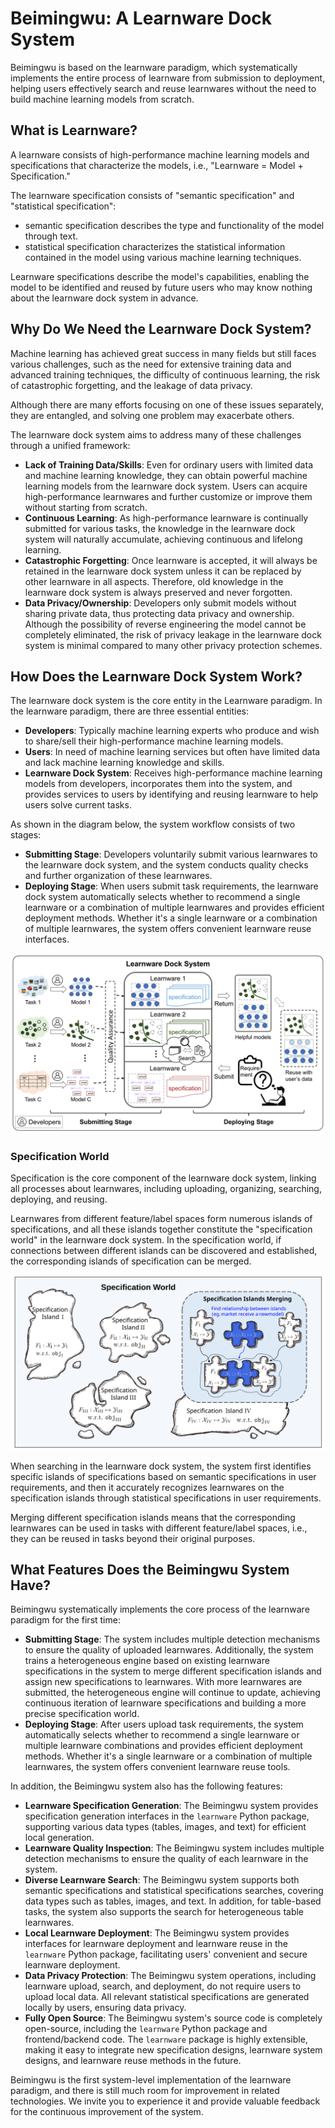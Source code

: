 # Beimingwu: A Learnware Dock System

Beimingwu is based on the learnware paradigm, which systematically implements the entire process of learnware from submission to deployment, helping users effectively search and reuse learnwares without the need to build machine learning models from scratch.

## What is Learnware?

A learnware consists of high-performance machine learning models and specifications that characterize the models, i.e., "Learnware = Model + Specification."

The learnware specification consists of "semantic specification" and "statistical specification":
- semantic specification describes the type and functionality of the model through text.
- statistical specification characterizes the statistical information contained in the model using various machine learning techniques.

Learnware specifications describe the model's capabilities, enabling the model to be identified and reused by future users who may know nothing about the learnware dock system in advance.

## Why Do We Need the Learnware Dock System?

Machine learning has achieved great success in many fields but still faces various challenges, such as the need for extensive training data and advanced training techniques, the difficulty of continuous learning, the risk of catastrophic forgetting, and the leakage of data privacy.

Although there are many efforts focusing on one of these issues separately, they are entangled, and solving one problem may exacerbate others.

The learnware dock system aims to address many of these challenges through a unified framework:
- **Lack of Training Data/Skills**: Even for ordinary users with limited data and machine learning knowledge, they can obtain powerful machine learning models from the learnware dock system. Users can acquire high-performance learnwares and further customize or improve them without starting from scratch.
- **Continuous Learning**: As high-performance learnware is continually submitted for various tasks, the knowledge in the learnware dock system will naturally accumulate, achieving continuous and lifelong learning.
- **Catastrophic Forgetting**: Once learnware is accepted, it will always be retained in the learnware dock system unless it can be replaced by other learnware in all aspects. Therefore, old knowledge in the learnware dock system is always preserved and never forgotten.
- **Data Privacy/Ownership**: Developers only submit models without sharing private data, thus protecting data privacy and ownership. Although the possibility of reverse engineering the model cannot be completely eliminated, the risk of privacy leakage in the learnware dock system is minimal compared to many other privacy protection schemes.

## How Does the Learnware Dock System Work?

The learnware dock system is the core entity in the Learnware paradigm. In the learnware paradigm, there are three essential entities:
- **Developers**: Typically machine learning experts who produce and wish to share/sell their high-performance machine learning models.
- **Users**: In need of machine learning services but often have limited data and lack machine learning knowledge and skills.
- **Learnware Dock System**: Receives high-performance machine learning models from developers, incorporates them into the system, and provides services to users by identifying and reusing learnware to help users solve current tasks.

As shown in the diagram below, the system workflow consists of two stages:

- **Submitting Stage**: Developers voluntarily submit various learnwares to the learnware dock system, and the system conducts quality checks and further organization of these learnwares.
- **Deploying Stage**: When users submit task requirements, the learnware dock system automatically selects whether to recommend a single learnware or a combination of multiple learnwares and provides efficient deployment methods. Whether it's a single learnware or a combination of multiple learnwares, the system offers convenient learnware reuse interfaces.

![image](.../../../../public/overview/learnware-workflow-en.svg)

### Specification World

Specification is the core component of the learnware dock system, linking all processes about learnwares, including uploading, organizing, searching, deploying, and reusing.

Learnwares from different feature/label spaces form numerous islands of specifications, and all these islands together constitute the "specification world" in the learnware dock system. In the specification world, if connections between different islands can be discovered and established, the corresponding islands of specification can be merged.

![image](../../public/overview/specification-world-en.svg)

When searching in the learnware dock system, the system first identifies specific islands of specifications based on semantic specifications in user requirements, and then it accurately recognizes learnwares on the specification islands through statistical specifications in user requirements.

Merging different specification islands means that the corresponding learnwares can be used in tasks with different feature/label spaces, i.e., they can be reused in tasks beyond their original purposes.

## What Features Does the Beimingwu System Have?

Beimingwu systematically implements the core process of the learnware paradigm for the first time:

- **Submitting Stage**: The system includes multiple detection mechanisms to ensure the quality of uploaded learnwares. Additionally, the system trains a heterogeneous engine based on existing learnware specifications in the system to merge different specification islands and assign new specifications to learnwares. With more learnwares are submitted, the heterogeneous engine will continue to update, achieving continuous iteration of learnware specifications and building a more precise specification world.
- **Deploying Stage**: After users upload task requirements, the system automatically selects whether to recommend a single learnware or multiple learnware combinations and provides efficient deployment methods. Whether it's a single learnware or a combination of multiple learnwares, the system offers convenient learnware reuse tools.

In addition, the Beimingwu system also has the following features:

- **Learnware Specification Generation**: The Beimingwu system provides specification generation interfaces in the `learnware` Python package, supporting various data types (tables, images, and text) for efficient local generation.
- **Learnware Quality Inspection**: The Beimingwu system includes multiple detection mechanisms to ensure the quality of each learnware in the system.
- **Diverse Learnware Search**: The Beimingwu system supports both semantic specifications and statistical specifications searches, covering data types such as tables, images, and text. In addition, for table-based tasks, the system also supports the search for heterogeneous table learnwares.
- **Local Learnware Deployment**: The Beimingwu system provides interfaces for learnware deployment and learnware reuse in the `learnware` Python package, facilitating users' convenient and secure learnware deployment.
- **Data Privacy Protection**: The Beimingwu system operations, including learnware upload, search, and deployment, do not require users to upload local data. All relevant statistical specifications are generated locally by users, ensuring data privacy.
- **Fully Open Source**: The Beimingwu system's source code is completely open-source, including the `learnware` Python package and frontend/backend code. The `learnware` package is highly extensible, making it easy to integrate new specification designs, learnware system designs, and learnware reuse methods in the future.

Beimingwu is the first system-level implementation of the learnware paradigm, and there is still much room for improvement in related technologies. We invite you to experience it and provide valuable feedback for the continuous improvement of the system.